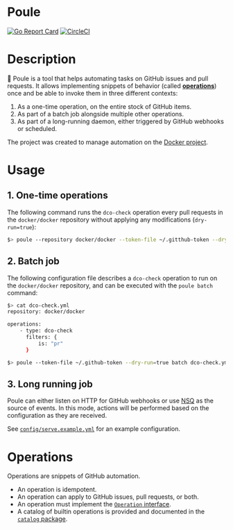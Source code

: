 Poule
=====

[![Go Report Card](https://goreportcard.com/badge/github.com/icecrime/poule)](https://goreportcard.com/report/github.com/icecrime/poule) [![CircleCI](https://circleci.com/gh/icecrime/poule.svg?style=svg)](https://circleci.com/gh/icecrime/poule)

# Description

:chicken: Poule is a tool that helps automating tasks on GitHub issues and pull requests. It allows
implementing snippets of behavior (called [**operations**](#operations)) once and be able to invoke them in three
different contexts:

  1. As a one-time operation, on the entire stock of GitHub items.
  2. As part of a batch job alongside multiple other operations.
  3. As part of a long-running daemon, either triggered by GitHub webhooks or scheduled.

The project was created to manage automation on the [Docker project](https://github.com/docker/docker/blob/master/poule.yml).

# Usage

## 1. One-time operations

The following command runs the `dco-check` operation every pull requests in the `docker/docker`
repository without applying any modifications (`dry-run=true`):

```bash
$> poule --repository docker/docker --token-file ~/.gitthub-token --dry-run=true dco-check --filter is:pr
```

## 2. Batch job

The following configuration file describes a `dco-check` operation to run on the `docker/docker`
repository, and can be executed with the `poule batch` command:

```bash
$> cat dco-check.yml
repository: docker/docker

operations:
    - type: dco-check
      filters: {
          is: "pr"
      }

$> poule --token-file ~/.github-token --dry-run=true batch dco-check.yml
```

## 3. Long running job

Poule can either listen on HTTP for GitHub webhooks or use [NSQ](https://nsq.io) as the source of
events. In this mode, actions will be performed based on the configuration as they are received.

See
[`config/serve.example.yml`](https://github.com/icecrime/poule/blob/master/config/serve.example.yml)
for an example configuration.

# Operations

Operations are snippets of GitHub automation.

- An operation is idempotent.
- An operation can apply to GitHub issues, pull requests, or both.
- An operation must implement the [`Operation`
  interface](https://github.com/icecrime/poule/blob/master/src/poule/operations/operations.go).
- A catalog of builtin operations is provided and documented in the [`catalog`
  package](https://github.com/icecrime/poule/tree/master/src/poule/operations/catalog).
